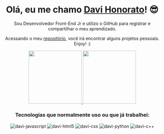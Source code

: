 <div align="center">
  <h1>Olá, eu me chamo <a href="">Davi Honorato</a>! 😎</h1>

  <p align="center">Sou Desenvolvedor Front-End Jr e utilizo o GitHub para registrar e compartilhar o meu aprendizado.</p>

  <p align="center">Acessando o meu <a href="https://github.com/davihonorato?tab=repositories">repositório</a>, você irá encontrar alguns projetos pessoais. Enjoy! :)</p>

  <div align="center">
    <a href="https://github.com/davihonorato">
      <img height="170em" src="https://github-readme-stats.vercel.app/api?username=davihonorato&show_icons=true&theme=dracula&include_all_commits=true&count_private=true" />
      <img height="170em" src="https://github-readme-stats.vercel.app/api/top-langs/?username=davihonorato&layout=compact&theme=dracula" />
    </a>
  </div>
    
  <div>
  <h3>Tecnologias que normalmente uso ou que já trabalhei:</h3>
    <div style="display: inline_block">
      <img align="center" alt="davi-javascript" src="https://img.shields.io/badge/JavaScript-F7DF1E?style=for-the-badge&logo=javascript&logoColor=black">
      <img align="center" alt="davi-html5" src="https://img.shields.io/badge/HTML5-E34F26?style=for-the-badge&logo=html5&logoColor=white">
      <img align="center" alt="davi-css" src="https://img.shields.io/badge/CSS3-1572B6?style=for-the-badge&logo=css3&logoColor=white">
      <img align="center" alt="davi-python"src="https://img.shields.io/badge/Python-14354C?style=for-the-badge&logo=python&logoColor=white">
      <img align="center" alt="davi-c++"src="https://img.shields.io/badge/C%2B%2B-00599C?style=for-the-badge&logo=c%2B%2B&logoColor=white">
    </div>
  </div>
</div>
